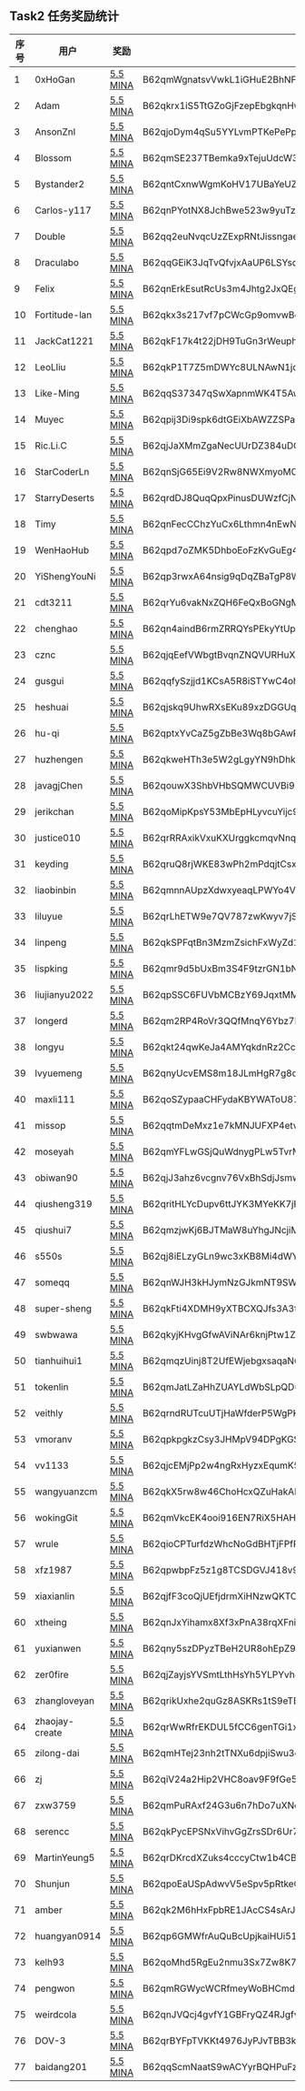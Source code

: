 ## Task2 任务奖励统计

| 序号| 用户             | 奖励                                                                                            | 钱包                                                    |
|-----|------------------|-------------------------------------------------------------------------------------------------|---------------------------------------------------------|
| 1   | 0xHoGan          | [5.5 MINA](https://minascan.io/mainnet/tx/5JudWc2QBisz6TRy29Ao9WAUm9zcPf8eJJhVfoubL4UB2zQFnUMR) | B62qmWgnatsvVwkL1iGHuE2BhNF8piikGz6zssM3espTZaaAKqnVvCU |
| 2   | Adam             | [5.5 MINA](https://minascan.io/mainnet/tx/5JvFyjHNezRpgWjcLEdnaZixQ3d6qwVJBzrTcFHaCTqCbfZuFAoW) | B62qkrx1iS5TtGZoGjFzepEbgkqnHwJ2KU8dFRKwqhDWaxYzp6Vf3Fu |
| 3   | AnsonZnl         | [5.5 MINA](https://minascan.io/mainnet/tx/5Ju5XvZcNkgo8AdpHEoJ4uzwGaqu2Urm9GEQ8x3p5sY59AviBavU) | B62qjoDym4qSu5YYLvmPTKePePpkGeXmPZAwwjHUpQNeP1hoFVJoB7a |
| 4   | Blossom          | [5.5 MINA](https://minascan.io/mainnet/tx/5JvCHAcMaEKfEaRHEVMJsCPJKzykz6mfSvswi4FcjHD3Ti2EsX3p) | B62qmSE237TBemka9xTejuUdcW3VjdSLf1zeB3z6Dyc1h86C4H4DT2m |
| 5   | Bystander2       | [5.5 MINA](https://minascan.io/mainnet/tx/5Jv7i9jVBcMvBN96icw8C7bALkoZ6Kb8iNYzu1ccgoi6gXGsw9z4) | B62qntCxnwWgmKoHV17UBaYeUZF7MeEkkiMq7gnXq9Xa9qXV93REN5Z |
| 6   | Carlos-y117      | [5.5 MINA](https://minascan.io/mainnet/tx/5JtWwuEwDyYqsJNj4mDfeC9BRp1reFmMtAgVB6ofKGq5hs74Y7yH) | B62qnPYotNX8JchBwe523w9yuTzkkxy3rHzTzLtdmuutz7bG2iMwnK8 |
| 7   | Double           | [5.5 MINA](https://minascan.io/mainnet/tx/5Juob3YUFvjxrNcMrbAuYsUk1ZswMHFbV88u6rdqr88HT2fogtDb) | B62qq2euNvqcUzZExpRNtJissngaeYCeommbKSV9aihBDLN2QsUTHTa |
| 8   | Draculabo        | [5.5 MINA](https://minascan.io/mainnet/tx/5JuuF6RQzv9jHSsjtBGJc4FfubpUxqcRhZ5fm5t2yH1pHWpFVGox) | B62qqGEiK3JqTvQfvjxAaUP6LSYsqunJc8TQ9EcpxnW6cwVtcHHrYsP |
| 9   | Felix            | [5.5 MINA](https://minascan.io/mainnet/tx/5Ju4TPbN6YgvrJVrEuSgd16S5RqphWs7Z3Mz6ii9YsP2XDm6kitC) | B62qnErkEsutRcUs3m4Jhtg2JxQEgpTHiYZsCy7i166YsQwf8wcsTJj |
| 10  | Fortitude-lan    | [5.5 MINA](https://minascan.io/mainnet/tx/5Ju4i6J9Xin9GMwogsSaeUkcZjNwSzRHUE5ogepCU2xu27p5rz9Y) | B62qkx3s217vf7pCWcGp9omvwBdfLuBLE9fB65MYhwxtZ6qgJAGvSR4 |
| 11  | JackCat1221      | [5.5 MINA](https://minascan.io/mainnet/tx/5Juh3mBRrCmjGz6dPbCo2YBuM36V4EtsPsW8F4vcwfwPzCExznTR) | B62qkF17k4t22jDH9TuGn3rWeuphrrBwwWbwq1c4CTf5wzWkeb6EP7H |
| 12  | LeoLliu          | [5.5 MINA](https://minascan.io/mainnet/tx/5JvBJwbKmxpYYxZ2hUHuWD6RwzZynia3P4rDNppNR1sYSg1VQYa4) | B62qkP1T7Z5mDWYc8ULNAwN1jdwsaioQvr4YNVmmf1TGPPK6ve3cG5s |
| 13  | Like-Ming        | [5.5 MINA](https://minascan.io/mainnet/tx/5JtajZcY1HmEYB7fGxX7Smdze3wdsgrnVmn8Z66yKjWhUCGbUJ9M) | B62qqS37347qSwXapnmWK4T5AwGU6vHuPGu8E38jdzUAZSjqnJFQbem |
| 14  | Muyec            | [5.5 MINA](https://minascan.io/mainnet/tx/5JuLdcETRdR9G9yzzF8ybf9wFi56V5LTH8CG7WHTmevX9N1rMKpX) | B62qpij3Di9spk6dtGEiXbAWZZSPa8aTcvMR6hQUCS5oMGXUJfov4V1 |
| 15  | Ric.Li.C         | [5.5 MINA](https://minascan.io/mainnet/tx/5JtkYHL33A18bq4HCjoKLutD8NGY8U3rjwqQxH6nnMiEGd2L4nBf) | B62qjJaXMmZgaNecUUrDZ384uDQGYAAoTRTX7CAQ1YrBT6yo3gbzCCJ |
| 16  | StarCoderLn      | [5.5 MINA](https://minascan.io/mainnet/tx/5JvLFSe3kdFB4gCsxsdBpgb5mY4TdyKtfAB6GC1K6NEuCJo8zawv) | B62qnSjG65Ei9V2Rw8NWXmyoMCqd3Y5SZzY7J3c9xJXvX51Qdej1GsD |
| 17  | StarryDeserts    | [5.5 MINA](https://minascan.io/mainnet/tx/5Jtiy83zgKBJFwvphbDVq2jKu3kKvYiB321rUeVrYbazwNbXTB1z) | B62qrdDJ8QuqQpxPinusDUWzfCjN6JE6qB6T1JcCT9HEoCZjj8EgVQn |
| 18  | Timy             | [5.5 MINA](https://minascan.io/mainnet/tx/5JtopzLf1YsFbRbjjjhLWVspFZ146Zvft5abuidfESaSwjdNfv9e) | B62qnFecCChzYuCx6Lthmn4nEwNwiGLJhySE2QGRy4C3GLNRfP4Byfe |
| 19  | WenHaoHub        | [5.5 MINA](https://minascan.io/mainnet/tx/5Jv8yzRMXGuPhTQC32C5PbXotLhefCDcny9KfUBndS7ikcKi9q2g) | B62qpd7oZMK5DhboEoFzKvGuEg44sc1RwikugRepjzFwisc58TEPRNp |
| 20  | YiShengYouNi     | [5.5 MINA](https://minascan.io/mainnet/tx/5JvD7fsEkWqUtETyqWNfaW5pgmRMQRzCzTSCdepAg2YXfXwUFR2K) | B62qp3rwxA64nsig9qDqZBaTgP8WmEqvZUh8wvKpjqUukGBy4n2GdQM |
| 21  | cdt3211          | [5.5 MINA](https://minascan.io/mainnet/tx/5JuMjwo6vs6xGGiFvSmj9ErFyPEK1gK1c1K9iZuiL2YknKXMzqzb) | B62qrYu6vakNxZQH6FeQxBoGNgME7u35Wswqh53YEFPUVr7HwNrhiQC |
| 22  | chenghao         | [5.5 MINA](https://minascan.io/mainnet/tx/5JuB2aoCFw2a7zCFTbsKCceaW7HMA7tW5Jaue1ci3YVkfE3QWYwr) | B62qn4aindB6rmZRRQYsPEkyYtUpe3Rm2XX8zmUVHtmDNT24HKHodDa |
| 23  | cznc             | [5.5 MINA](https://minascan.io/mainnet/tx/5JuqJQk73o45DtzMgj87Toz6whvRh1XhBFbLkQAKR3fCFwCvb63M) | B62qjqEefVWbgtBvqnZNQVURHuXRTppaUPzsUNDL3A5Qpe2GfcFpRjB |
| 24  | gusgui           | [5.5 MINA](https://minascan.io/mainnet/tx/5Jtg1s7q1yFvroQg8B4AJeKdoGeZUA36PNUK8JHcAn3uvGuguMRp) | B62qqfySzjjd1KCsA5R8iSTYwC4ohxpmAMYWkoXWntUWugpBRDGbfBU |
| 25  | heshuai          | [5.5 MINA](https://minascan.io/mainnet/tx/5JuZc87dHDfWteCcUQUMV7LMB9SPZGbQ73zjzyn6y7v26Bg147X9) | B62qjskq9UhwRXsEKu89xzDGGUqo8CYJWyVBEMVVfxfPSMBbPbwPdvb |
| 26  | hu-qi            | [5.5 MINA](https://minascan.io/mainnet/tx/5JuWkHjAUDQKENkSvAimmMfJJ64SAuQaQUoJVzsX2NsvGNGAa6UH) | B62qptxYvCaZ5gZbBe3Wq8bGAwR31rcLR865QLdV5AiPKLMKv54aeyZ |
| 27  | huzhengen        | [5.5 MINA](https://minascan.io/mainnet/tx/5JttAs2YoF82qojEqw6RFdhHR7g3MQx7i6vRf948eKSDdZnpxzEz) | B62qkweHTh3e5W2gLgyYN9hDhkvsm1BHRzcWG7txZjxNjdYM6F6TmtK |
| 28  | javagjChen       | [5.5 MINA](https://minascan.io/mainnet/tx/5JuDgbKZKPqmQ7MwYX8tyKueYCAuQJwPBPq4oD6Q1Usf9d7siPsd) | B62qouwX3ShbVHbSQMWCUVBi9FiQgRMKExoh76mpzehsedde2kchsao |
| 29  | jerikchan        | [5.5 MINA](https://minascan.io/mainnet/tx/5JuUo6iCd5B4SZc71gZQDcabnKCj5vVT7CQfbLx3ocZhrspjaXCd) | B62qoMipKpsY53MbEpHLyvcuYijc9gavdTDa1dCzZ4xpbJ9AdS5aXGC |
| 30  | justice010       | [5.5 MINA](https://minascan.io/mainnet/tx/5JvQ7tVepGnAeGAdrywhkfiWWp1ZJqz1bZCPDgfuj3td1bJExpRy) | B62qrRRAxikVxuKXUrggkcmqvNnqNzz3RkYd8DLUAaD5yA5dSy2hvtU |
| 31  | keyding          | [5.5 MINA](https://minascan.io/mainnet/tx/5Jurm9oncqjfyZc3dGEfNXDd4r1sD65nV1XvqCBdhKGopU2UV9SJ) | B62qruQ8rjWKE83wPh2mPdqjtCsxsf256Asbs5XNnn3uTpMDnQmNGUf |
| 32  | liaobinbin       | [5.5 MINA](https://minascan.io/mainnet/tx/5JuELScCcB5FvVSBH3wbtzhTJrD3tvJwy8iWjtUQqsS4TzPzFuhZ) | B62qmnnAUpzXdwxyeaqLPWYo4VhUQMRNJSmBFN3f4h6yApA3Tg8ZgZJ |
| 33  | liluyue          | [5.5 MINA](https://minascan.io/mainnet/tx/5JuAx923R5jUA6xutCAE6mjikDEYrYJsHyGz1zdeE7cyuMeRazN4) | B62qrLhETW9e7QV787zwKwyv7jSbBsDvsLCeFHUxhxW87L4MQ9KUgHx |
| 34  | linpeng          | [5.5 MINA](https://minascan.io/mainnet/tx/5Jtogb2NLoqEBFDSTMkxApWpJWiLPXAoJKTv7wMDTZSkk3BzUGdu) | B62qkSPFqtBn3MzmZsichFxWyZd1CCKbmAU27iriTDRzjRi5DhwDqn9 |
| 35  | lispking         | [5.5 MINA](https://minascan.io/mainnet/tx/5JtfHaDwPT2xNaycRoXUSsRCQpCeEk8SWmvbMn5Wa32CjeUUcVKV) | B62qmr9d5bUxBm3S4F9tzrGN1bNdnBEAkdqFhFvJiw5X3oeQZeZMZYP |
| 36  | liujianyu2022    | [5.5 MINA](https://minascan.io/mainnet/tx/5JtizdwGNq2k22PhbJkj1cK8TdLWACmWbYGimAeTj6XD9fKengY2) | B62qpSSC6FUVbMCBzY69JqxtMM52dWzHaFRHTZY7BQrA9X59e2cAPXH |
| 37  | longerd          | [5.5 MINA](https://minascan.io/mainnet/tx/5JuUPMMKwo4bXmqJ1B67Qc8ANvwZhw9ufB1avhi2kxLtK6oiZNHQ) | B62qm2RP4RoVr3QQfMnqY6Ybz7EEddXAHyPAkettYXxnnSvR3L2cHde |
| 38  | longyu           | [5.5 MINA](https://minascan.io/mainnet/tx/5JukhmPfqHz95xFsYR1xQcE69RUy6mGZNa3AfknAAS3GunThHGnc) | B62qkt24qwKeJa4AMYqkdnRz2Cc49DW6XrUk5eyFeyATR1QoykiMcbC |
| 39  | lvyuemeng        | [5.5 MINA](https://minascan.io/mainnet/tx/5JtpuyNBHVgG6FUuZLdWs1LHvsPhZxxJEsEAPxDJJ49EmwJ5iubf) | B62qnyUcvEMS8m18JLmHgR7g8qKuK7Bf1PgFAGyctQt4RpZcfaTaRNo |
| 40  | maxli111         | [5.5 MINA](https://minascan.io/mainnet/tx/5JufthURYMGfqWWfteWrnNHVPgRfMEYYCQd7HiFPituWDXPpaWgL) | B62qoSZypaaCHFydaKBYWAToU87iV7jRrUJ1TdHzwSx85GSfYo5CjY1 |
| 41  | missop           | [5.5 MINA](https://minascan.io/mainnet/tx/5JvR3KxhJn7VyKAfsfDykzDa72kJ4TJK1w1f4p5TyY76hSh2bYYU) | B62qqtmDeMxz1e7kMNJUFXP4etvmSkEFyyaY1SMjSPjxVDivEy57ntj |
| 42  | moseyah          | [5.5 MINA](https://minascan.io/mainnet/tx/5JuUq9XZCpndqTnWaW4bz7Dp9TXWAFL6PkTFx3wwSyzYySobWJKK) | B62qmYFLwGSjQuWdnygPLw5TvrMENrLEFQmTow8RhSUw6MCm2sjQEn9 |
| 43  | obiwan90         | [5.5 MINA](https://minascan.io/mainnet/tx/5JvAV2LEicnV2ognFQJjLtNzLZ2xypHvdinRAeT8TmYAZUfnMuk2) | B62qjJ3ahz6vcgnv76VxBhSdjJsmwJiV6Hgn5SuJDjeXYPzVm4Ur6PK |
| 44  | qiusheng319      | [5.5 MINA](https://minascan.io/mainnet/tx/5JuwL7J1J3Fjj1J75PmUhNh6vvTcXvYxjYYcEy2K7NaPQ62ffBnd) | B62qritHLYcDupv6ttJYK3MYeKK7jFkp1gMGE96vDXuSZHNRVjMv7iE |
| 45  | qiushui7         | [5.5 MINA](https://minascan.io/mainnet/tx/5JvAj6pkcWJ5chdDBLcV3foKGsYGphJbtdFJCQk2uNUbbzZQtfKA) | B62qmzjwKj6BJTMaW8uYhgJNcjiMsQQMqKAk7DX8fbsrUkz9eYoJBTg |
| 46  | s550s            | [5.5 MINA](https://minascan.io/mainnet/tx/5JuXCaXwo9axxkw9ejbvaNt1h6yQGqABsWrexktkmdJC2ZwchT5w) | B62qj8iELzyGLn9wc3xKB8Mi4dWYsekR3Gf4woCqvsZHUhFDdmP1bTp |
| 47  | someqq           | [5.5 MINA](https://minascan.io/mainnet/tx/5JtbKhfzNtuZv2XmnnT6PPQhjZ5zwqenCVXPgSjnduvs49XWvyBK) | B62qnWJH3kHJymNzGJkmNT9SW5SBrsdxy6MtFiVqycPBMmhVAi44WV6 |
| 48  | super-sheng      | [5.5 MINA](https://minascan.io/mainnet/tx/5JuSxW15HA9wynYNLbMepJjb7Gky4PhhEHDQaprTFQFxjDuK5gRn) | B62qkFti4XDMH9yXTBCXQJfs3A3fjSRH76te4LSkr8jBvJYv1xBRnDi |
| 49  | swbwawa          | [5.5 MINA](https://minascan.io/mainnet/tx/5JvEgMd22NeAc6Vjei5vZL1yBpB6wrYh86t1kGBCudoGQrjthFEQ) | B62qkyjKHvgGfwAViNAr6knjPtw1ZHr1osgUQEcD94Z8dHw6uaep2NH |
| 50  | tianhuihui1      | [5.5 MINA](https://minascan.io/mainnet/tx/5Jtj37aRp3zCo4N8tLiCRcHboW4CKR4hYMXHPipejaX6HWG6oZ6v) | B62qmqzUinj8T2UfEWjebgxsaqaN6z44KWYG2X38af93gKL76wWWxeK |
| 51  | tokenlin         | [5.5 MINA](https://minascan.io/mainnet/tx/5Juf5uduxCUbCb3tL5g5FN5YEqnFt9WoYCvDUtN1PAVHsZnC4qx4) | B62qmJatLZaHhZUAYLdWbSLpQDuF3gRYJv1knDGruTRTubNbBJRSAVV |
| 52  | veithly          | [5.5 MINA](https://minascan.io/mainnet/tx/5Jv8CxYJ2GZ2orDUBJAxhWZZbpoUjHfdQiPbwxzQhzpiz5MWbkYY) | B62qrndRUTcuUTjHaWfderP5WgPK4ET23W8LthoS9PE8HeNx3SxNDv1 |
| 53  | vmoranv          | [5.5 MINA](https://minascan.io/mainnet/tx/5JunwKrwjQDczUoqTKhNvMdyRP5tZqHbHUVFQ54xaysQvLTDMXt9) | B62qpkpgkzCsy3JHMpV94DPgKGSWVfrtXwQWRe6b8yXoZ73XbTkrxKj |
| 54  | vv1133           | [5.5 MINA](https://minascan.io/mainnet/tx/5JuHS6Vm6NcAE7cekqDToUQvJHLR4H35TNgczQ3ADoTho6LCPv4Y) | B62qjcEMjPp2w4ngRxHyzxEqumK58nXKVpjZpPk8HF9f2fLY5GvbEFS |
| 55  | wangyuanzcm      | [5.5 MINA](https://minascan.io/mainnet/tx/5Ju8yVxqqy1FgF8X4ciWfkyLUviNSJxbrdQKkt3jDHhnkFGtsU7b) | B62qkX5rw8w46ChoHcxQZuHakANL47mCs3RMSKhyYKJWzDWefdLxwCD |
| 56  | wokingGit        | [5.5 MINA](https://minascan.io/mainnet/tx/5JuntoMv38XUr48j2GBtpCxLuLjnfTkmDGGNf8fSiGggzhAsWbB6) | B62qmVkcEK4ooi916EN7RiX5HAH14UzhCAZMU26k3uw8Ez4CjcM8xa9 |
| 57  | wrule            | [5.5 MINA](https://minascan.io/mainnet/tx/5JurSCnrgFEjh5No5RT8yeD921Y58Ne5sttviLqseQjWCCKmAWGE) | B62qioCPTurfdzWhcNoGdBHTjFPfPMe22iPHBRpwK8EDzpRjCLMTj8N |
| 58  | xfz1987          | [5.5 MINA](https://minascan.io/mainnet/tx/5Ju665imF1qQ741weKfgZSsyreR3XzpaaAHjdEFAwbxQFeqCAVYg) | B62qpwbpFz5z1g8TCSDGVJ418v98ob7m4VE3vcgm1XtQrgLVGin28af |
| 59  | xiaxianlin       | [5.5 MINA](https://minascan.io/mainnet/tx/5JuPjxNYFq33FwYin1TtPuNJNbHYV5DhywmdP3q6j3xw26HUcYj9) | B62qjfF3coQjUEfjdrmXiHNzwQKTCXQgyeLNCBGHSSozV6ebLp9iBoB |
| 60  | xtheing          | [5.5 MINA](https://minascan.io/mainnet/tx/5JvJgUKZFiQiE5SvK8Wca4x54cvAK3kBAH6bzDS9HmWbYq7QXBNn) | B62qnJxYihamx8Xf3xPnA38rqXFnimjyuqt7Li3Bi3xLKF3u125npdY |
| 61  | yuxianwen        | [5.5 MINA](https://minascan.io/mainnet/tx/5JtwrUo6HcinwjxynjGNLTJhLALT8tmsHeBuXDeM5KmpG95Yk3bn) | B62qny5szDPyzTBeH2UR8ohEpZ9jRduP3wHbtKSBmQFa5Tqu2fTLDMg |
| 62  | zer0fire         | [5.5 MINA](https://minascan.io/mainnet/tx/5JuC641AhbJzQjEaL7wFMXcd1fz3Equp6haLTGuyQvkhEpTfBWRD) | B62qjZayjsYVSmtLthHsYh5YLPYvhoZGE1Wy5JYyCSoZtrZFMM6NPfh |
| 63  | zhangloveyan     | [5.5 MINA](https://minascan.io/mainnet/tx/5JuYRwCjVC78527zfkNSgQ5BJzKfVqN76Te79rRKFV234rDBSiVp) | B62qrikUxhe2quGz8ASKRs1tS9eTBVEwD6Wo4z4uRDSEET8NG7LBLu7 |
| 64  | zhaojay-create   | [5.5 MINA](https://minascan.io/mainnet/tx/5JvP1bjVbfj4u6HxBAR175VbQpHeeef2dQzWFPJZihBgEeBsBAnS) | B62qrWwRfrEKDUL5fCC6genTGi1xcJRBe5e9t2qmPn6sAy37RnVtsWa |
| 65  | zilong-dai       | [5.5 MINA](https://minascan.io/mainnet/tx/5JtcpwavHSHpm4EmQYCJMZHN1ayFQmMPQskBCLnEUx7EHbAadi4x) | B62qmHTej23nh2tTNXu6dpjiSwu3ofdjPd1p6mqLTyhic3QkiayTiAt |
| 66  | zj               | [5.5 MINA](https://minascan.io/mainnet/tx/5JuTEgy2ELEfT4hQXRwCiwWMTCYg8KPre1npKkjMf8taaaFsKrXL) | B62qiV24a2Hip2VHC8oav9F9fGe56p3eBa15fQo6bjfmR1Sb9mLVzxJ |
| 67  | zxw3759          | [5.5 MINA](https://minascan.io/mainnet/tx/5JvKcSGc32EamF7J8iNsGbN1pAAqWYLGhhXqvw53uLujBXgBZbpf) | B62qmPuRAxf24G3u6n7hDo7uXNoCsCwyPu2Z8A6ZFCG2SDykTTgZVbZ |
| 68  | serencc          | [5.5 MINA](https://minascan.io/mainnet/tx/5JukEp8PCwbTBJv4szh3AhrrUUebCCAyGLjs4wjkxj3gwzULFTn3) | B62qkPycEPSNxVihvGgZrsSDr6Ur72BMCdMpKo9nYhA4oXCmRG4FsWv |
| 69  | MartinYeung5     | [5.5 MINA](https://minascan.io/mainnet/tx/5JuA2cykFpTKFUHb7RkQv4wWXx4cmWYw4ksXz6mLvN45iP27YFGa) | B62qrDKrcdXZuks4cccyCtw1b4CBbrcpYFoEQs85pLVmRVUqwAFcakx |
| 70  | Shunjun          | [5.5 MINA](https://minascan.io/mainnet/tx/5JtoW6csyB8h1u52ry6n9wJabDwwCBgMp9MaU94aTPHqdwLbqZwe) | B62qpoEaUSpAdwvV5eSpv5pRtkeCA7wKsRjohLMkAKSZbK4tYjtBBBj | 
| 71  | amber            | [5.5 MINA](https://minascan.io/mainnet/tx/5JuwqLFmSuv24V4D6RUoyg5b9J5D5oruovERP3TvCpT8veXrykQT) | B62qk2M6hHxFpbRE1JAcCS4sArJwYTXMoRBWZM9jPeKnrc6Ybh51jYg | 
| 72  | huangyan0914     | [5.5 MINA](https://minascan.io/mainnet/tx/5JuCo2vGGbHz6wCQ3KcFD8ubiUNdr2ZJ7YoZPgGuQbRddsG2sMaV) | B62qp6GMWfrAuQuBcUpjkaiHUi51Rt3P3TcbBGJPWMJ4peNx1ukaGnr | 
| 73  | kelh93           | [5.5 MINA](https://minascan.io/mainnet/tx/5Jv3xZBeDaUrGwWBaXDKW4NXhJX9Ex6tRq9vKHNMp3faPPVA3NCQ) | B62qoMhd5RgEu2nmu3Sx7Zw8K7Bbx1EQXExpC5fqyAZ2x9oWS8giuAd | 
| 74  | pengwon          | [5.5 MINA](https://minascan.io/mainnet/tx/5JtucWg13UwoQEJZN95K52Fjnu7vGq8HMSt6QmMW9d6ibmSkWau1) | B62qmRGWycWCRfmeyWoBHCmd2CYVZy1AwKt8mA9VZrFjPE3T14BUtbw | 
| 75  | weirdcola        | [5.5 MINA](https://minascan.io/mainnet/tx/5JtxVbbyvAKSrKJDLs5zaqG9xHkFhMkE8xRJ8eTBtak7cxw7BK88) | B62qnJVQcj4gvfY1GBFryQZ4RJgfwqmVwCXB6umnH5cJQPFMLvotRL3 | 
| 76  | DOV-3            | [5.5 MINA](https://minascan.io/mainnet/tx/5Jtn4MKD5TnMZ1pdVMRyH2FyzQygkAhjrwo7bU7XoSBe1scQh7TH) | B62qrBYFpTVKKt4976JyPJvTBB3kCjScAc1Be9yyAgSM92AyEjDbJcp |
| 77  | baidang201       | [5.5 MINA](https://minascan.io/mainnet/tx/5JuSb7yfnEhMVnYJkNJZ6RfqoLAvUJ22kKc9aFeriVW7Ae2pQowp) | B62qqScmNaatS9wACYyrBQHPuFzUki9GJgvkeddLpvmsWJxY7kqnJUB |
